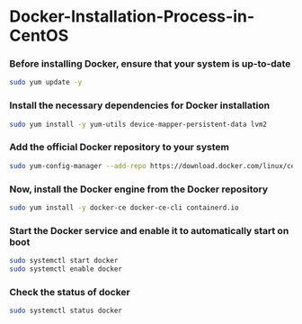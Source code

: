 # Docker-Installation-Process-in-CentOS

### Before installing Docker, ensure that your system is up-to-date
```bash
sudo yum update -y
```

### Install the necessary dependencies for Docker installation
```bash
sudo yum install -y yum-utils device-mapper-persistent-data lvm2
```

### Add the official Docker repository to your system
```bash
sudo yum-config-manager --add-repo https://download.docker.com/linux/centos/docker-ce.repo
```

### Now, install the Docker engine from the Docker repository
```bash
sudo yum install -y docker-ce docker-ce-cli containerd.io
```

### Start the Docker service and enable it to automatically start on boot
```bash
sudo systemctl start docker
sudo systemctl enable docker
```

### Check the status of docker
```bash
sudo systemctl status docker
```


